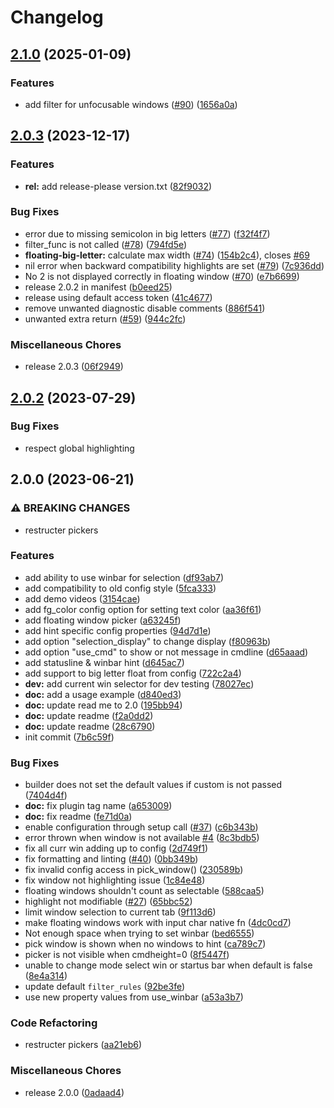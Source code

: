 # Changelog

## [2.1.0](https://github.com/s1n7ax/nvim-window-picker/compare/v2.0.3...v2.1.0) (2025-01-09)


### Features

* add filter for unfocusable windows ([#90](https://github.com/s1n7ax/nvim-window-picker/issues/90)) ([1656a0a](https://github.com/s1n7ax/nvim-window-picker/commit/1656a0a03950f5be1a23146bbbd9f8dbf773a8a9))

## [2.0.3](https://github.com/s1n7ax/nvim-window-picker/compare/v2.0.1...v2.0.3) (2023-12-17)


### Features

* **rel:** add release-please version.txt ([82f9032](https://github.com/s1n7ax/nvim-window-picker/commit/82f90327d3ffddf3e28fa26d3aaf76c4d59f97e6))


### Bug Fixes

* error due to missing semicolon in big letters ([#77](https://github.com/s1n7ax/nvim-window-picker/issues/77)) ([f32f4f7](https://github.com/s1n7ax/nvim-window-picker/commit/f32f4f7b4d90fb4d6b3c513ae5329268019853d5))
* filter_func is not called ([#78](https://github.com/s1n7ax/nvim-window-picker/issues/78)) ([794fd5e](https://github.com/s1n7ax/nvim-window-picker/commit/794fd5e695035ee91e28bfec8d14b33777ecd18a))
* **floating-big-letter:** calculate max width ([#74](https://github.com/s1n7ax/nvim-window-picker/issues/74)) ([154b2c4](https://github.com/s1n7ax/nvim-window-picker/commit/154b2c4c2ea768f361e37ef5b4fd8144ad2634f9)), closes [#69](https://github.com/s1n7ax/nvim-window-picker/issues/69)
* nil error when backward compatibility highlights are set ([#79](https://github.com/s1n7ax/nvim-window-picker/issues/79)) ([7c936dd](https://github.com/s1n7ax/nvim-window-picker/commit/7c936ddc46cfdad18eefaa334bec952ce47d502b))
* No 2 is not displayed correctly in floating window ([#70](https://github.com/s1n7ax/nvim-window-picker/issues/70)) ([e7b6699](https://github.com/s1n7ax/nvim-window-picker/commit/e7b6699fbd007bbe61dc444734b9bade445b2984))
* release 2.0.2 in manifest ([b0eed25](https://github.com/s1n7ax/nvim-window-picker/commit/b0eed25e13eb5684ff59f1a679f48247965351be))
* release using default access token ([41c4677](https://github.com/s1n7ax/nvim-window-picker/commit/41c467731690d8d4a8b17c795cb14b63f1e53674))
* remove unwanted diagnostic disable comments ([886f541](https://github.com/s1n7ax/nvim-window-picker/commit/886f541cdf86d8190b1b64c98aeed817a49fb492))
* unwanted extra return ([#59](https://github.com/s1n7ax/nvim-window-picker/issues/59)) ([944c2fc](https://github.com/s1n7ax/nvim-window-picker/commit/944c2fca6656a4413de0ab6cad06c286ed1e44e9))


### Miscellaneous Chores

* release 2.0.3 ([06f2949](https://github.com/s1n7ax/nvim-window-picker/commit/06f29491a86a0f9f13bb6f3d862bd9dd844b4020))

## [2.0.2](https://github.com/s1n7ax/nvim-window-picker/compare/v2.0.1...v2.0.2) (2023-07-29)


### Bug Fixes

* respect global highlighting

## 2.0.0 (2023-06-21)


### ⚠ BREAKING CHANGES

* restructer pickers

### Features

* add ability to use winbar for selection ([df93ab7](https://github.com/s1n7ax/nvim-window-picker/commit/df93ab75b33409e0c2b9f1ee6d130d25e852cf3b))
* add compatibility to old config style ([5fca333](https://github.com/s1n7ax/nvim-window-picker/commit/5fca333a8ce640720b3d3225d2a8f16f0b0737ad))
* add demo videos ([3154cae](https://github.com/s1n7ax/nvim-window-picker/commit/3154cae12bfa3f85b57541a07907374066d1a517))
* add fg_color config option for setting text color ([aa36f61](https://github.com/s1n7ax/nvim-window-picker/commit/aa36f6172cb5f54e943b11c08383a2d1b369ef4a))
* add floating window picker ([a63245f](https://github.com/s1n7ax/nvim-window-picker/commit/a63245fed3af4aaddd78f20312081bd89fe56d3a))
* add hint specific config properties ([94d7d1e](https://github.com/s1n7ax/nvim-window-picker/commit/94d7d1e907bf9da254d356b4a7273f52842febed))
* add option "selection_display" to change display ([f80963b](https://github.com/s1n7ax/nvim-window-picker/commit/f80963bba37b2084d7770d6c83db3b74733a942b))
* add option "use_cmd" to show or not message in cmdline ([d65aaad](https://github.com/s1n7ax/nvim-window-picker/commit/d65aaade8e90d3e1ae443a3df2452dd54e7287bf))
* add statusline & winbar hint ([d645ac7](https://github.com/s1n7ax/nvim-window-picker/commit/d645ac7b3c0ea431ab1377b41bd2ede3a6086845))
* add support to big letter float from config ([722c2a4](https://github.com/s1n7ax/nvim-window-picker/commit/722c2a434f276fcfd0c350a78d48a2099a391a07))
* **dev:** add current win selector for dev testing ([78027ec](https://github.com/s1n7ax/nvim-window-picker/commit/78027ecfe33ad0b00b6dc71e1d6e0af636ff2986))
* **doc:** add a usage example ([d840ed3](https://github.com/s1n7ax/nvim-window-picker/commit/d840ed3c0e210f7b4eea046abc08e965a68daad3))
* **doc:** update read me to 2.0 ([195bb94](https://github.com/s1n7ax/nvim-window-picker/commit/195bb94c2e60be4beae8bfa47b267fe37ef51dc8))
* **doc:** update readme ([f2a0dd2](https://github.com/s1n7ax/nvim-window-picker/commit/f2a0dd2c110434ef474a287af8630c3421341aec))
* **doc:** update readme ([28c6790](https://github.com/s1n7ax/nvim-window-picker/commit/28c679060805d0861920d2277fd7191725dd6c20))
* init commit ([7b6c59f](https://github.com/s1n7ax/nvim-window-picker/commit/7b6c59f184ccc6c3ed330c12bafb75d86d7006db))


### Bug Fixes

* builder does not set the default values if custom is not passed ([7404d4f](https://github.com/s1n7ax/nvim-window-picker/commit/7404d4fdb6aad1945d0a6e1fe5793ea2d0b8977c))
* **doc:** fix plugin tag name ([a653009](https://github.com/s1n7ax/nvim-window-picker/commit/a653009beaa24d804b95c0f703974bbcda31820a))
* **doc:** fix readme ([fe71d0a](https://github.com/s1n7ax/nvim-window-picker/commit/fe71d0a76b2eb97551290e8b9f5a4e29598afc5e))
* enable configuration through setup call ([#37](https://github.com/s1n7ax/nvim-window-picker/issues/37)) ([c6b343b](https://github.com/s1n7ax/nvim-window-picker/commit/c6b343b8b4083f490b48ab9c87c8f15de5e9fade))
* error thrown when window is not available [#4](https://github.com/s1n7ax/nvim-window-picker/issues/4) ([8c3bdb5](https://github.com/s1n7ax/nvim-window-picker/commit/8c3bdb5ee3200285b1851a18fcf726242b23904f))
* fix all curr win adding up to config ([2d749f1](https://github.com/s1n7ax/nvim-window-picker/commit/2d749f1c5687511f22b827915fcfd48ba5ab2481))
* fix formatting and linting ([#40](https://github.com/s1n7ax/nvim-window-picker/issues/40)) ([0bb349b](https://github.com/s1n7ax/nvim-window-picker/commit/0bb349bcded0093d074f9a80a3607f631b58b733))
* fix invalid config access in pick_window() ([230589b](https://github.com/s1n7ax/nvim-window-picker/commit/230589bceed409f09a3d58f579a8122d43760ef7))
* fix window not highlighting issue ([1c84e48](https://github.com/s1n7ax/nvim-window-picker/commit/1c84e481082f59b038c97853becea1c868c149e0))
* floating windows shouldn't count as selectable ([588caa5](https://github.com/s1n7ax/nvim-window-picker/commit/588caa5762293e02aa9d64f8fd9bf6a6589d95cf))
* highlight not modifiable ([#27](https://github.com/s1n7ax/nvim-window-picker/issues/27)) ([65bbc52](https://github.com/s1n7ax/nvim-window-picker/commit/65bbc52c27b0cd4b29976fe03be73cc943357528))
* limit window selection to current tab ([9f113d6](https://github.com/s1n7ax/nvim-window-picker/commit/9f113d66623f59fb231a41f8282cbf47e5efb212))
* make floating windows work with input char native fn ([4dc0cd7](https://github.com/s1n7ax/nvim-window-picker/commit/4dc0cd74e65029ae26a545bf936ef56a9924a189))
* Not enough space when trying to set winbar ([bed6555](https://github.com/s1n7ax/nvim-window-picker/commit/bed65551aa0ea017c355bee6c4176d3e56c7cc0c))
* pick window is shown when no windows to hint ([ca789c7](https://github.com/s1n7ax/nvim-window-picker/commit/ca789c75b66f3c687a8137f3d51f3d776fa9746b))
* picker is not visible when cmdheight=0 ([8f5447f](https://github.com/s1n7ax/nvim-window-picker/commit/8f5447f2e3a1d2a57cdaabc43be62cec774035ba))
* unable to change mode select win or startus bar when default is false ([8e4a314](https://github.com/s1n7ax/nvim-window-picker/commit/8e4a314969a75a780b37034a973ac71f2517d315))
* update default `filter_rules` ([92be3fe](https://github.com/s1n7ax/nvim-window-picker/commit/92be3fe8c968f5056697a4c3e284a44632501b48))
* use new property values from use_winbar ([a53a3b7](https://github.com/s1n7ax/nvim-window-picker/commit/a53a3b7487a9f090f5405ead8dcd5ebf5b934e97))


### Code Refactoring

* restructer pickers ([aa21eb6](https://github.com/s1n7ax/nvim-window-picker/commit/aa21eb6519fd1edcb1f02f9cf17c0f2e13ed79a1))


### Miscellaneous Chores

* release 2.0.0 ([0adaad4](https://github.com/s1n7ax/nvim-window-picker/commit/0adaad479efcc1f9cf855f3f064d7b89f5d6e968))
